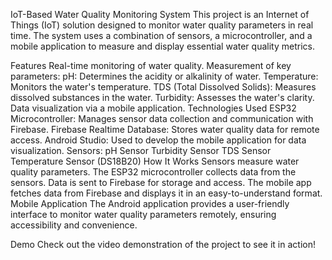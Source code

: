 IoT-Based Water Quality Monitoring System
This project is an Internet of Things (IoT) solution designed to monitor water quality parameters in real time. The system uses a combination of sensors, a microcontroller, and a mobile application to measure and display essential water quality metrics.

Features
Real-time monitoring of water quality.
Measurement of key parameters:
pH: Determines the acidity or alkalinity of water.
Temperature: Monitors the water's temperature.
TDS (Total Dissolved Solids): Measures dissolved substances in the water.
Turbidity: Assesses the water's clarity.
Data visualization via a mobile application.
Technologies Used
ESP32 Microcontroller: Manages sensor data collection and communication with Firebase.
Firebase Realtime Database: Stores water quality data for remote access.
Android Studio: Used to develop the mobile application for data visualization.
Sensors:
pH Sensor
Turbidity Sensor
TDS Sensor
Temperature Sensor (DS18B20)
How It Works
Sensors measure water quality parameters.
The ESP32 microcontroller collects data from the sensors.
Data is sent to Firebase for storage and access.
The mobile app fetches data from Firebase and displays it in an easy-to-understand format.
Mobile Application
The Android application provides a user-friendly interface to monitor water quality parameters remotely, ensuring accessibility and convenience.

Demo
Check out the video demonstration of the project to see it in action!
